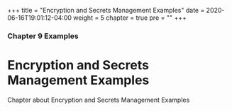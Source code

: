 +++
title = "Encryption and Secrets Management Examples"
date = 2020-06-16T19:01:12-04:00
weight = 5
chapter = true
pre = "<b></b>"
+++

### Chapter 9 Examples

# Encryption and Secrets Management Examples

Chapter about Encryption and Secrets Management Examples